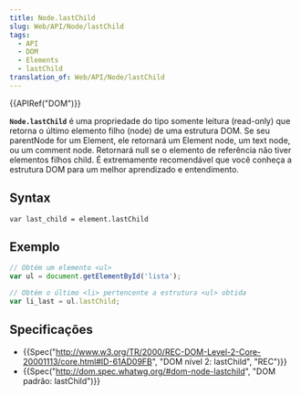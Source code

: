 ```yaml
---
title: Node.lastChild
slug: Web/API/Node/lastChild
tags:
  - API
  - DOM
  - Elements
  - lastChild
translation_of: Web/API/Node/lastChild
---
```

{{APIRef("DOM")}}

**`Node.lastChild`** é uma propriedade do tipo somente leitura (read-only) que retorna o último elemento filho (node) de uma estrutura DOM. Se seu parentNode for um Element, ele retornará um Element node, um text node, ou um comment node. Retornará null se o elemento de referência não tiver elementos filhos child. É extremamente recomendável que você conheça a estrutura DOM para um melhor aprendizado e entendimento.

## Syntax

```
var last_child = element.lastChild
```

## Exemplo

```js
// Obtém um elemento <ul>
var ul = document.getElementById('lista');

// Obtém o último <li> pertencente a estrutura <ul> obtida
var li_last = ul.lastChild;
```

## Specificações

- {{Spec("http://www.w3.org/TR/2000/REC-DOM-Level-2-Core-20001113/core.html#ID-61AD09FB", "DOM nível 2: lastChild", "REC")}}
- {{Spec("http://dom.spec.whatwg.org/#dom-node-lastchild", "DOM padrão: lastChild")}}
